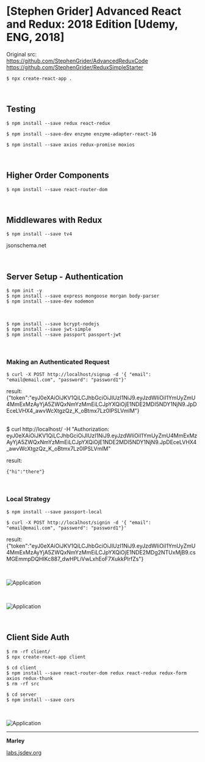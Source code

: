 # [Stephen Grider] Advanced React and Redux: 2018 Edition [Udemy, ENG, 2018]

Original src:  
https://github.com/StephenGrider/AdvancedReduxCode  
https://github.com/StephenGrider/ReduxSimpleStarter


    $ npx create-react-app .

<br/>

## Testing

    $ npm install --save redux react-redux

    $ npm install --save-dev enzyme enzyme-adapter-react-16

    $ npm install --save axios redux-promise moxios

<br/>

## Higher Order Components

    $ npm install --save react-router-dom

<br/>

## Middlewares with Redux

    $ npm install --save tv4

jsonschema.net

<br/>

## Server Setup - Authentication

    $ npm init -y
    $ npm install --save express mongoose morgan body-parser
    $ npm install --save-dev nodemon



<br/>

    $ npm install --save bcrypt-nodejs
    $ npm install --save jwt-simple 
    $ npm install --save passport passport-jwt  

<br/>

### Making an Authenticated Request

    $ curl -X POST http://localhost/signup -d '{ "email": "email@email.com", "password": "password1"}'
   
result:
    {"token":"eyJ0eXAiOiJKV1QiLCJhbGciOiJIUzI1NiJ9.eyJzdWIiOiI1YmUyZmU4MmExMzAyYjA5ZWQxNmYzMmEiLCJpYXQiOjE1NDE2MDI5NDY1NjN9.JpDEceLVHX4_awvWcXtgzQz_K_oBtmx7Lz0IPSLVmlM"}

<br/>
    $ curl http://localhost/ -H "Authorization: eyJ0eXAiOiJKV1QiLCJhbGciOiJIUzI1NiJ9.eyJzdWIiOiI1YmUyZmU4MmExMzAyYjA5ZWQxNmYzMmEiLCJpYXQiOjE1NDE2MDI5NDY1NjN9.JpDEceLVHX4_awvWcXtgzQz_K_oBtmx7Lz0IPSLVmlM" 

result:

    {"hi":"there"}


<br/>

### Local Strategy

    $ npm install --save passport-local       

    $ curl -X POST http://localhost/signin -d '{ "email": "email@email.com", "password": "password1"}'

result:
    {"token":"eyJ0eXAiOiJKV1QiLCJhbGciOiJIUzI1NiJ9.eyJzdWIiOiI1YmUyZmU4MmExMzAyYjA5ZWQxNmYzMmEiLCJpYXQiOjE1NDE2MDg2NTUxMjB9.csMGEmmpDQHIKc887_dwHPLiVwLxhEoF7XukkPlrfZs"}

<br/>

![Application](/img/pic1.png?raw=true)

<br/>

![Application](/img/pic2.png?raw=true)

<br/>

## Client Side Auth

    $ rm -rf client/
    $ npx create-react-app client

    $ cd client
    $ npm install --save react-router-dom redux react-redux redux-form axios redux-thunk
    $ rm -rf src

    $ cd server
    $ npm install --save cors

<br/>

![Application](/img/pic3.png?raw=true)



---

**Marley**

<a href="https://labs.jsdev.org">labs.jsdev.org</a>